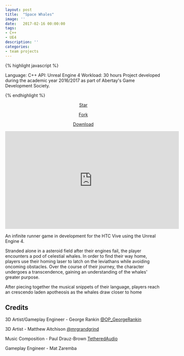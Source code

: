 ```yaml
---
layout: post
title:  "Space Whales"
image: ''
date:   2017-02-16 00:00:00
tags:
- C++
- UE4
description: ''
categories:
- team projects
---
```


{% highlight javascript %}

Language: C++
API: Unreal Engine 4
Workload: 30 hours
​​Project developed during the academic year 2016/2017 as part of Abertay's Game Development Society.

{% endhighlight %}

<!-- BUTTONS -->
<center>
<body>

<!-- Place this tag where you want the button to render. -->
<a class="github-button" href="https://github.com/GeorgeRankin/space-whales" data-icon="octicon-star" aria-label="Star GeorgeRankin/space-whales on GitHub">Star</a>

<!-- Place this tag where you want the button to render. -->
<a class="github-button" href="https://github.com/GeorgeRankin/space-whales/fork" data-icon="octicon-repo-forked" aria-label="Fork GeorgeRankin/space-whales on GitHub">Fork</a>

<!-- Place this tag where you want the button to render. -->
<a class="github-button" href="https://github.com/GeorgeRankin/space-whales/archive/master.zip" data-icon="octicon-cloud-download" aria-label="Download GeorgeRankin/space-whales on GitHub">Download</a>

<!-- Place this tag in your head or just before your close body tag. -->
<script async defer src="https://buttons.github.io/buttons.js"></script>

</body>
</center>

<center>
<iframe width="560" height="315" src="https://www.youtube.com/embed/NRoyCKopdrU" frameborder="0" allow="accelerometer; autoplay; encrypted-media; gyroscope; picture-in-picture" allowfullscreen></iframe>
</center>

An infinite runner game in development for the HTC Vive using the Unreal Engine 4.

Stranded alone in a asteroid field after their engines fail, the player encounters a pod of celestial whales. In order to find their way home, players use their homing laser to latch on the leviathans while avoiding oncoming obstacles. Over the course of their journey, the character undergoes a transcendence, gaining an understanding of the whales' greater purpose.

After piecing together the musical snippets of their language, players reach an crescendo laden apotheosis as the whales draw closer to home​

## Credits

3D Artist/Gameplay Engineer - George Rankin  <a target="_blank" href="https://twitter.com/OP_GeorgeRankin">@OP_GeorgeRankin</a>

3D Artist - Matthew Aitchison <a target="_blank" href="https://twitter.com/mrgrandgrind">@mrgrandgrind</a>

Music Composition - Paul Drauz-Brown <a target="_blank" href="https://tetheredaudio.wordpress.com">TetheredAudio</a>

​Gameplay Engineer - Mat Zaremba
